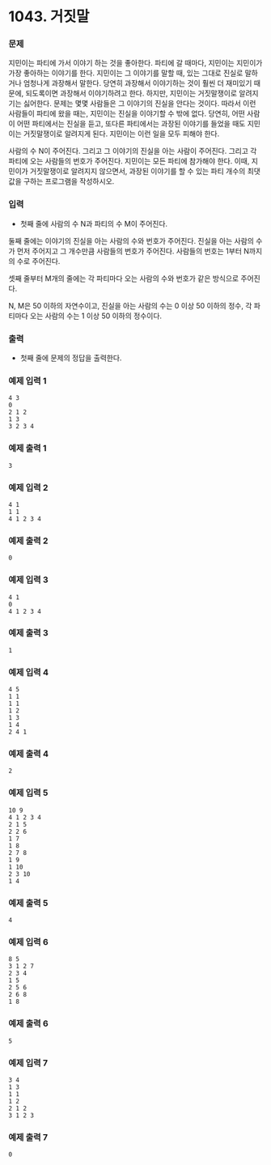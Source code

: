 # 1043. 거짓말

### 문제
지민이는 파티에 가서 이야기 하는 것을 좋아한다. 파티에 갈 때마다, 지민이는 지민이가 가장 좋아하는 이야기를 한다. 지민이는 그 이야기를 말할 때, 있는 그대로 진실로 말하거나 엄청나게 과장해서 말한다. 당연히 과장해서 이야기하는 것이 훨씬 더 재미있기 때문에, 되도록이면 과장해서 이야기하려고 한다. 하지만, 지민이는 거짓말쟁이로 알려지기는 싫어한다. 문제는 몇몇 사람들은 그 이야기의 진실을 안다는 것이다. 따라서 이런 사람들이 파티에 왔을 때는, 지민이는 진실을 이야기할 수 밖에 없다. 당연히, 어떤 사람이 어떤 파티에서는 진실을 듣고, 또다른 파티에서는 과장된 이야기를 들었을 때도 지민이는 거짓말쟁이로 알려지게 된다. 지민이는 이런 일을 모두 피해야 한다.

사람의 수 N이 주어진다. 그리고 그 이야기의 진실을 아는 사람이 주어진다. 그리고 각 파티에 오는 사람들의 번호가 주어진다. 지민이는 모든 파티에 참가해야 한다. 이때, 지민이가 거짓말쟁이로 알려지지 않으면서, 과장된 이야기를 할 수 있는 파티 개수의 최댓값을 구하는 프로그램을 작성하시오.

### 입력
- 첫째 줄에 사람의 수 N과 파티의 수 M이 주어진다.

둘째 줄에는 이야기의 진실을 아는 사람의 수와 번호가 주어진다. 진실을 아는 사람의 수가 먼저 주어지고 그 개수만큼 사람들의 번호가 주어진다. 사람들의 번호는 1부터 N까지의 수로 주어진다.

셋째 줄부터 M개의 줄에는 각 파티마다 오는 사람의 수와 번호가 같은 방식으로 주어진다.

N, M은 50 이하의 자연수이고, 진실을 아는 사람의 수는 0 이상 50 이하의 정수, 각 파티마다 오는 사람의 수는 1 이상 50 이하의 정수이다.

### 출력
- 첫째 줄에 문제의 정답을 출력한다.

### 예제 입력 1 
```
4 3
0
2 1 2
1 3
3 2 3 4
```
### 예제 출력 1 
```
3
```
### 예제 입력 2 
```
4 1
1 1
4 1 2 3 4
```
### 예제 출력 2 
```
0
```
### 예제 입력 3 
```
4 1
0
4 1 2 3 4
```
### 예제 출력 3 
```
1
```
### 예제 입력 4 
```
4 5
1 1
1 1
1 2
1 3
1 4
2 4 1
```
### 예제 출력 4 
```
2
```
### 예제 입력 5 
```
10 9
4 1 2 3 4
2 1 5
2 2 6
1 7
1 8
2 7 8
1 9
1 10
2 3 10
1 4
```
### 예제 출력 5 
```
4
```
### 예제 입력 6 
```
8 5
3 1 2 7
2 3 4
1 5
2 5 6
2 6 8
1 8
```
### 예제 출력 6 
```
5
```
### 예제 입력 7 
```
3 4
1 3
1 1
1 2
2 1 2
3 1 2 3
```
### 예제 출력 7 
```
0
```
